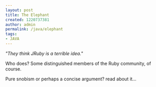 ```yaml
---
layout: post
title: The Elephant
created: 1220737381
author: admin
permalink: /java/elephant
tags:
- JAVA
---
```

<p><em>&quot;They think JRuby is a terrible idea.&quot;</em></p><p>Who does? Some distinguished members of the Ruby community, of course.</p><p>Pure snobism or perhaps a concise argument? read about it...</p>
